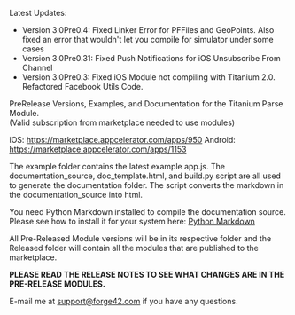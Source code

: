 Latest Updates: 
- Version 3.0Pre0.4: Fixed Linker Error for PFFiles and GeoPoints. Also fixed an error that wouldn't let you compile for simulator under some cases
- Version 3.0Pre0.31: Fixed Push Notifications for iOS Unsubscribe From Channel
- Version 3.0Pre0.3: Fixed iOS Module not compiling with Titanium 2.0. Refactored Facebook Utils Code.

PreRelease Versions, Examples, and Documentation for the Titanium Parse Module.  
(Valid subscription from marketplace needed to use modules)  

iOS: https://marketplace.appcelerator.com/apps/950 
Android: https://marketplace.appcelerator.com/apps/1153

The example folder contains the latest example app.js.
The documentation_source, doc_template.html, and build.py script are all used to generate the documentation folder. The script converts the markdown in the documentation_source into html.

You need Python Markdown installed to compile the documentation source. Please see how to install it for your system here: [Python Markdown](http://freewisdom.org/projects/python-markdown/Installation)

All Pre-Released Module versions will be in its respective folder and the Released folder will contain all the modules that are published to the marketplace.

__PLEASE READ THE RELEASE NOTES TO SEE WHAT CHANGES ARE IN THE PRE-RELEASE MODULES.__

E-mail me at support@forge42.com if you have any questions.